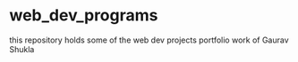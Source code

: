 # web_dev_programs
this repository holds some of the web dev projects portfolio work of Gaurav Shukla
